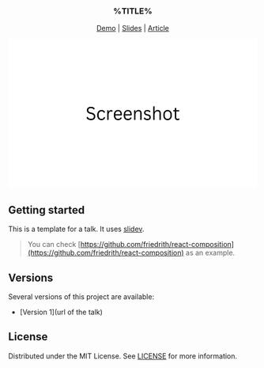 <div align="center">
  <h3 text-align="center">
    %TITLE%
  </h3>
  <p align="center">
    <a href="https://friedrith.github.io/react-composition">Demo</a> | 
    <a href="https://friedrith.github.io/react-composition/slides">Slides</a> | 
    <a href="https://thibault-friedrich.medium.com/keep-your-react-components-maintainable-with-solid-react-composition-codecraftsmanship-4-2969834e9ffa">Article</a>
  </p>

  <img src=".assets/screenshot.svg" alt="Screenshot" height="300" />
</div>

## Getting started

This is a template for a talk. It uses [slidev](https://sli.dev/).

> You can check [https://github.com/friedrith/react-composition](https://github.com/friedrith/react-composition) as an example.



## Versions

Several versions of this project are available:

- [Version 1](url of the talk)

## License

Distributed under the MIT License. See [LICENSE](./LICENSE) for more information.

